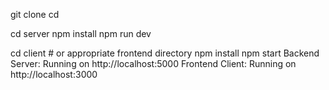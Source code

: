 git clone <repository-url>
cd <project-directory>

cd server
npm install
npm run dev

cd client # or appropriate frontend directory
npm install
npm start
Backend Server: Running on http://localhost:5000
Frontend Client: Running on http://localhost:3000
